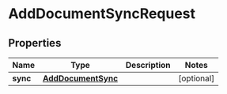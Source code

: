 

# AddDocumentSyncRequest


## Properties

| Name | Type | Description | Notes |
|------------ | ------------- | ------------- | -------------|
|**sync** | [**AddDocumentSync**](AddDocumentSync.md) |  |  [optional] |



